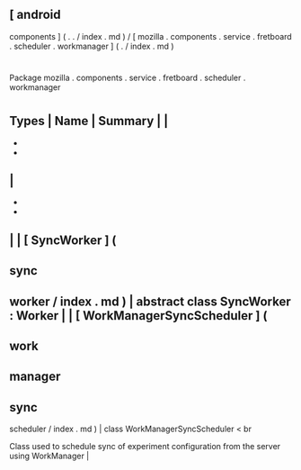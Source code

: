 [
android
-
components
]
(
.
.
/
index
.
md
)
/
[
mozilla
.
components
.
service
.
fretboard
.
scheduler
.
workmanager
]
(
.
/
index
.
md
)
#
#
Package
mozilla
.
components
.
service
.
fretboard
.
scheduler
.
workmanager
#
#
#
Types
|
Name
|
Summary
|
|
-
-
-
|
-
-
-
|
|
[
SyncWorker
]
(
-
sync
-
worker
/
index
.
md
)
|
abstract
class
SyncWorker
:
Worker
|
|
[
WorkManagerSyncScheduler
]
(
-
work
-
manager
-
sync
-
scheduler
/
index
.
md
)
|
class
WorkManagerSyncScheduler
<
br
>
Class
used
to
schedule
sync
of
experiment
configuration
from
the
server
using
WorkManager
|
